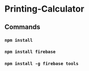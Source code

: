 # Printing-Calculator

## Commands

### `npm install`
### `npm install firebase`
### `npm install -g firebase tools`